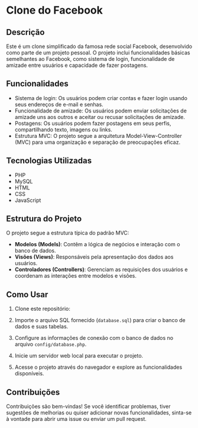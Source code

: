 # Clone do Facebook

## Descrição

Este é um clone simplificado da famosa rede social Facebook, desenvolvido como parte de um projeto pessoal. O projeto inclui funcionalidades básicas semelhantes ao Facebook, como sistema de login, funcionalidade de amizade entre usuários e capacidade de fazer postagens.

## Funcionalidades

- Sistema de login: Os usuários podem criar contas e fazer login usando seus endereços de e-mail e senhas.
- Funcionalidade de amizade: Os usuários podem enviar solicitações de amizade uns aos outros e aceitar ou recusar solicitações de amizade.
- Postagens: Os usuários podem fazer postagens em seus perfis, compartilhando texto, imagens ou links.
- Estrutura MVC: O projeto segue a arquitetura Model-View-Controller (MVC) para uma organização e separação de preocupações eficaz.

## Tecnologias Utilizadas

- PHP
- MySQL
- HTML
- CSS
- JavaScript

## Estrutura do Projeto

O projeto segue a estrutura típica do padrão MVC:

- **Modelos (Models)**: Contêm a lógica de negócios e interação com o banco de dados.
- **Visões (Views)**: Responsáveis pela apresentação dos dados aos usuários.
- **Controladores (Controllers)**: Gerenciam as requisições dos usuários e coordenam as interações entre modelos e visões.

## Como Usar

1. Clone este repositório:

2. Importe o arquivo SQL fornecido (`database.sql`) para criar o banco de dados e suas tabelas.

3. Configure as informações de conexão com o banco de dados no arquivo `config/database.php`.

4. Inicie um servidor web local para executar o projeto.

5. Acesse o projeto através do navegador e explore as funcionalidades disponíveis.

## Contribuições

Contribuições são bem-vindas! Se você identificar problemas, tiver sugestões de melhorias ou quiser adicionar novas funcionalidades, sinta-se à vontade para abrir uma issue ou enviar um pull request.
